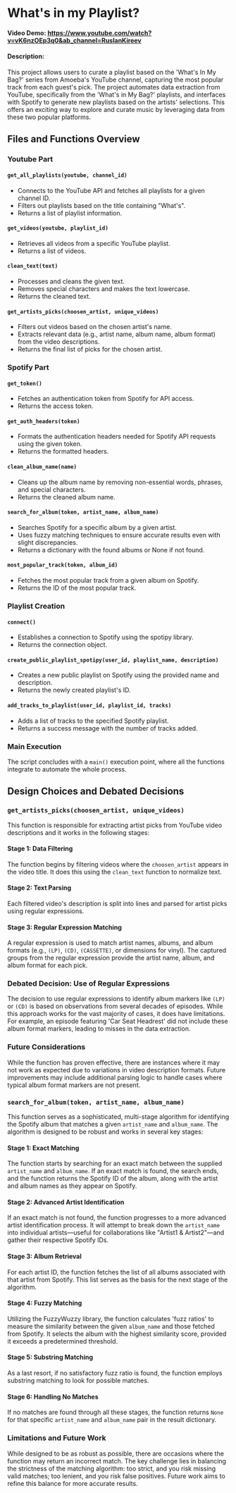 # What's in my Playlist?

#### Video Demo: https://www.youtube.com/watch?v=vK6nzOEp3q0&ab_channel=RuslanKireev

#### Description:
This project allows users to curate a playlist based on the 'What's In My Bag?' series from Amoeba's YouTube channel, capturing the most popular track from each guest's pick. The project automates data extraction from YouTube, specifically from the 'What's in My Bag?' playlists, and interfaces with Spotify to generate new playlists based on the artists' selections. This offers an exciting way to explore and curate music by leveraging data from these two popular platforms.

## Files and Functions Overview

### Youtube Part

#### `get_all_playlists(youtube, channel_id)`
- Connects to the YouTube API and fetches all playlists for a given channel ID.
- Filters out playlists based on the title containing "What's".
- Returns a list of playlist information.

#### `get_videos(youtube, playlist_id)`
- Retrieves all videos from a specific YouTube playlist.
- Returns a list of videos.

#### `clean_text(text)`
- Processes and cleans the given text.
- Removes special characters and makes the text lowercase.
- Returns the cleaned text.

#### `get_artists_picks(choosen_artist, unique_videos)`
- Filters out videos based on the chosen artist's name.
- Extracts relevant data (e.g., artist name, album name, album format) from the video descriptions.
- Returns the final list of picks for the chosen artist.

### Spotify Part

#### `get_token()`
- Fetches an authentication token from Spotify for API access.
- Returns the access token.

#### `get_auth_headers(token)`
- Formats the authentication headers needed for Spotify API requests using the given token.
- Returns the formatted headers.

#### `clean_album_name(name)`
- Cleans up the album name by removing non-essential words, phrases, and special characters.
- Returns the cleaned album name.

#### `search_for_album(token, artist_name, album_name)`
- Searches Spotify for a specific album by a given artist.
- Uses fuzzy matching techniques to ensure accurate results even with slight discrepancies.
- Returns a dictionary with the found albums or None if not found.

#### `most_popular_track(token, album_id)`
- Fetches the most popular track from a given album on Spotify.
- Returns the ID of the most popular track.

### Playlist Creation

#### `connect()`
- Establishes a connection to Spotify using the spotipy library.
- Returns the connection object.

#### `create_public_playlist_spotipy(user_id, playlist_name, description)`
- Creates a new public playlist on Spotify using the provided name and description.
- Returns the newly created playlist's ID.

#### `add_tracks_to_playlist(user_id, playlist_id, tracks)`
- Adds a list of tracks to the specified Spotify playlist.
- Returns a success message with the number of tracks added.

### Main Execution

The script concludes with a `main()` execution point, where all the functions integrate to automate the whole process.

## Design Choices and Debated Decisions

### `get_artists_picks(choosen_artist, unique_videos)`

This function is responsible for extracting artist picks from YouTube video descriptions and it works in the following stages:

#### Stage 1: Data Filtering
The function begins by filtering videos where the `choosen_artist` appears in the video title. It does this using the `clean_text` function to normalize text.

#### Stage 2: Text Parsing
Each filtered video's description is split into lines and parsed for artist picks using regular expressions.

#### Stage 3: Regular Expression Matching
A regular expression is used to match artist names, albums, and album formats (e.g., `(LP)`, `(CD)`, `(CASSETTE)`, or dimensions for vinyl). The captured groups from the regular expression provide the artist name, album, and album format for each pick.

### Debated Decision: Use of Regular Expressions
The decision to use regular expressions to identify album markers like `(LP)` or `(CD)` is based on observations from several decades of episodes. While this approach works for the vast majority of cases, it does have limitations. For example, an episode featuring 'Car Seat Headrest' did not include these album format markers, leading to misses in the data extraction.

### Future Considerations
While the function has proven effective, there are instances where it may not work as expected due to variations in video description formats. Future improvements may include additional parsing logic to handle cases where typical album format markers are not present.

### `search_for_album(token, artist_name, album_name)`

This function serves as a sophisticated, multi-stage algorithm for identifying the Spotify album that matches a given `artist_name` and `album_name`. The algorithm is designed to be robust and works in several key stages:

#### Stage 1: Exact Matching
The function starts by searching for an exact match between the supplied `artist_name` and `album_name`. If an exact match is found, the search ends, and the function returns the Spotify ID of the album, along with the artist and album names as they appear on Spotify.

#### Stage 2: Advanced Artist Identification
If an exact match is not found, the function progresses to a more advanced artist identification process. It will attempt to break down the `artist_name` into individual artists—useful for collaborations like "Artist1 & Artist2"—and gather their respective Spotify IDs.

#### Stage 3: Album Retrieval
For each artist ID, the function fetches the list of all albums associated with that artist from Spotify. This list serves as the basis for the next stage of the algorithm.

#### Stage 4: Fuzzy Matching
Utilizing the FuzzyWuzzy library, the function calculates 'fuzz ratios' to measure the similarity between the given `album_name` and those fetched from Spotify. It selects the album with the highest similarity score, provided it exceeds a predetermined threshold.

#### Stage 5: Substring Matching
As a last resort, if no satisfactory fuzz ratio is found, the function employs substring matching to look for possible matches.

#### Stage 6: Handling No Matches
If no matches are found through all these stages, the function returns `None` for that specific `artist_name` and `album_name` pair in the result dictionary.

### Limitations and Future Work
While designed to be as robust as possible, there are occasions where the function may return an incorrect match. The key challenge lies in balancing the strictness of the matching algorithm: too strict, and you risk missing valid matches; too lenient, and you risk false positives. Future work aims to refine this balance for more accurate results.



